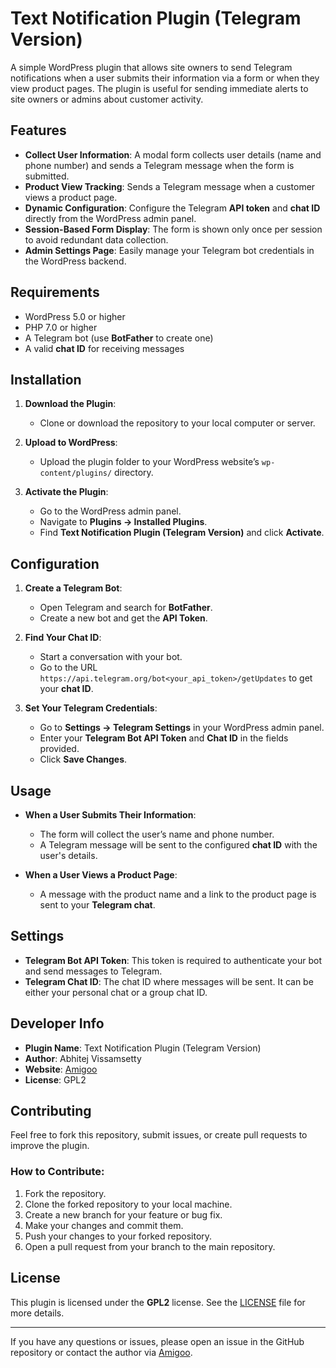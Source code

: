 # Text Notification Plugin (Telegram Version)

A simple WordPress plugin that allows site owners to send Telegram notifications when a user submits their information via a form or when they view product pages. The plugin is useful for sending immediate alerts to site owners or admins about customer activity.

## Features

- **Collect User Information**: A modal form collects user details (name and phone number) and sends a Telegram message when the form is submitted.
- **Product View Tracking**: Sends a Telegram message when a customer views a product page.
- **Dynamic Configuration**: Configure the Telegram **API token** and **chat ID** directly from the WordPress admin panel.
- **Session-Based Form Display**: The form is shown only once per session to avoid redundant data collection.
- **Admin Settings Page**: Easily manage your Telegram bot credentials in the WordPress backend.

## Requirements

- WordPress 5.0 or higher
- PHP 7.0 or higher
- A Telegram bot (use **BotFather** to create one)
- A valid **chat ID** for receiving messages

## Installation

1. **Download the Plugin**:
   - Clone or download the repository to your local computer or server.
   
2. **Upload to WordPress**:
   - Upload the plugin folder to your WordPress website’s `wp-content/plugins/` directory.

3. **Activate the Plugin**:
   - Go to the WordPress admin panel.
   - Navigate to **Plugins → Installed Plugins**.
   - Find **Text Notification Plugin (Telegram Version)** and click **Activate**.

## Configuration

1. **Create a Telegram Bot**:
   - Open Telegram and search for **BotFather**.
   - Create a new bot and get the **API Token**.

2. **Find Your Chat ID**:
   - Start a conversation with your bot.
   - Go to the URL `https://api.telegram.org/bot<your_api_token>/getUpdates` to get your **chat ID**.

3. **Set Your Telegram Credentials**:
   - Go to **Settings → Telegram Settings** in your WordPress admin panel.
   - Enter your **Telegram Bot API Token** and **Chat ID** in the fields provided.
   - Click **Save Changes**.

## Usage

- **When a User Submits Their Information**:
  - The form will collect the user’s name and phone number.
  - A Telegram message will be sent to the configured **chat ID** with the user's details.

- **When a User Views a Product Page**:
  - A message with the product name and a link to the product page is sent to your **Telegram chat**.

## Settings

- **Telegram Bot API Token**: This token is required to authenticate your bot and send messages to Telegram.
- **Telegram Chat ID**: The chat ID where messages will be sent. It can be either your personal chat or a group chat ID.

## Developer Info

- **Plugin Name**: Text Notification Plugin (Telegram Version)
- **Author**: Abhitej Vissamsetty
- **Website**: [Amigoo](https://amigoo.in/)
- **License**: GPL2

## Contributing

Feel free to fork this repository, submit issues, or create pull requests to improve the plugin.

### How to Contribute:
1. Fork the repository.
2. Clone the forked repository to your local machine.
3. Create a new branch for your feature or bug fix.
4. Make your changes and commit them.
5. Push your changes to your forked repository.
6. Open a pull request from your branch to the main repository.

## License

This plugin is licensed under the **GPL2** license. See the [LICENSE](LICENSE) file for more details.

---

If you have any questions or issues, please open an issue in the GitHub repository or contact the author via [Amigoo](https://amigoo.in/).
